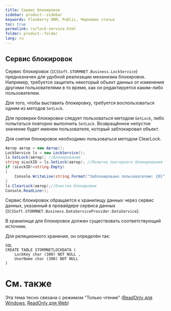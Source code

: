 ```yaml
---
title: Сервис блокировок
sidebar: product--sidebar
keywords: Flexberry ORM, Public, Черновик статьи
toc: true
permalink: ru/lock-service.html
folder: product--folder
lang: ru
---
```


## Сервис блокировок

Сервис блокировок (`ICSSoft.STORMNET.Business.LockService`) предназначен для удобной реализации механизма блокировок. Например, требуется защитить некоторый объект данных от изменения другими пользователями в то время, как он редактируется каким-либо пользователем.


Для того, чтобы выставить блокировку, требуется воспользоваться одним из методов `SetLock`.


Для проверки блокировки следует пользоваться методом `GetLock`, либо попытаться повторно выполнить `SetLock`. Возвращённое непустое значение будет именем пользователя, который заблокировал объект.

Для снятия блокировок необходимо пользоваться методом ClearLock.

```cs
Автор автор = new Автор();
LockService ls = new LockService();
ls.SetLock(автор); //Блокирование
string sLockID = ls.SetLock(автор); //Попытка повторного блокирования того же объекта
if (sLockID!=string.Empty)
{
	Console.WriteLine(string.Format("Заблокировано пользователем: {0}", sLockID));
}
ls.ClearLock(автор);//Очистка блокировки
Console.ReadLine();
```

Сервис блокировок обращается к хранилищу данных через сервис данных, указанный в провайдере сервиса данных (`ICSSoft.STORMNET.Business.DataServiceProvider.DataService`).

В хранилище для блокировок должен существовать соответствующий источник.

Для реляционного хранения, он определён так:
```
SQL
CREATE TABLE STORMNETLOCKDATA (
	LockKey char (300) NOT NULL ,
	UserName char (300) NOT NULL 
)
```


# См. также
Эта тема тесно связана с режимом "Только чтение" ([ReadOnly для Windows](read-only-win.html), [ReadOnly для Web](read-only-web.html))
